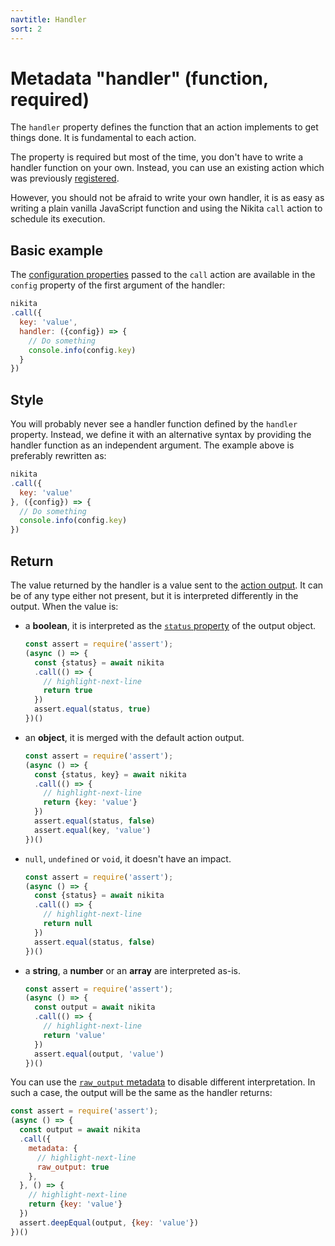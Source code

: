 ```yaml
---
navtitle: Handler
sort: 2
---
```


# Metadata "handler" (function, required)

The `handler` property defines the function that an action implements to get things done. It is fundamental to each action.

The property is required but most of the time, you don't have to write a handler function on your own. Instead, you can use an existing action which was previously [registered](/current/usages/registry/).

However, you should not be afraid to write your own handler, it is as easy as writing a plain vanilla JavaScript function and using the Nikita `call` action to schedule its execution. 

## Basic example

The [configuration properties](/current/action/config) passed to the `call` action are available in the `config` property of the first argument of the handler:

```js
nikita
.call({
  key: 'value',
  handler: ({config}) => {
    // Do something
    console.info(config.key)
  }
})
```

## Style

You will probably never see a handler function defined by the `handler` property. Instead, we define it with an alternative syntax by providing the handler function as an independent argument. The example above is preferably rewritten as:

```js
nikita
.call({
  key: 'value'
}, ({config}) => {
  // Do something
  console.info(config.key)
})
```

## Return

The value returned by the handler is a value sent to the [action output](/current/action/output). It can be of any type either not present, but it is interpreted differently in the output. When the value is:

- a **boolean**, it is interpreted as the [`status` property](/current/usages/status) of the output object.
  ```js
  const assert = require('assert');
  (async () => {
    const {status} = await nikita
    .call(() => {
      // highlight-next-line
      return true
    })
    assert.equal(status, true)
  })()
  ```

- an **object**, it is merged with the default action output.
  ```js
  const assert = require('assert');
  (async () => {
    const {status, key} = await nikita
    .call(() => {
      // highlight-next-line
      return {key: 'value'}
    })
    assert.equal(status, false)
    assert.equal(key, 'value')
  })()
  ```

- `null`, `undefined` or `void`, it doesn't have an impact.
  ```js
  const assert = require('assert');
  (async () => {
    const {status} = await nikita
    .call(() => {
      // highlight-next-line
      return null
    })
    assert.equal(status, false)
  })()
  ```

- a **string**, a **number** or an **array** are interpreted as-is.
  ```js
  const assert = require('assert');
  (async () => {
    const output = await nikita
    .call(() => {
      // highlight-next-line
      return 'value'
    })
    assert.equal(output, 'value')
  })()
  ```

You can use the [`raw_output` metadata](/current/metadata/raw_output) to disable different interpretation. In such a case, the output will be the same as the handler returns:

```js
const assert = require('assert');
(async () => {
  const output = await nikita
  .call({
    metadata: {
      // highlight-next-line
      raw_output: true
    },
  }, () => {
    // highlight-next-line
    return {key: 'value'}
  })
  assert.deepEqual(output, {key: 'value'})
})()
```
